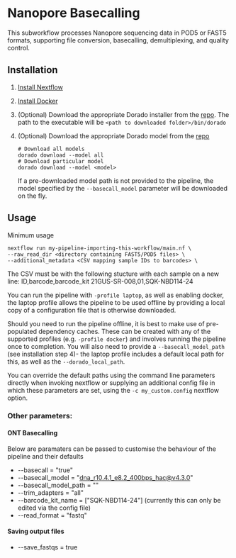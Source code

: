 # Nanopore Basecalling

This subworkflow processes Nanopore sequencing data in POD5 or FAST5 formats, supporting file conversion, basecalling, demultiplexing, and quality control.

## Installation

1. [Install Nextflow](https://www.nextflow.io/docs/latest/install.html)

2. [Install Docker](https://docs.docker.com/engine/install/)

3. (Optional) Download the appropriate Dorado installer from the [repo](https://github.com/nanoporetech/dorado#installation). The path to the executable will be `<path to downloaded folder>/bin/dorado`

4. (Optional) Download the appropriate Dorado model from the [repo](https://github.com/nanoporetech/dorado/#available-basecalling-models)

   ```
   # Download all models
   dorado download --model all
   # Download particular model
   dorado download --model <model>
   ```

   If a pre-downloaded model path is not provided to the pipeline, the model specified by the `--basecall_model` parameter will be downloaded on the fly.

## Usage
Minimum usage

```
nextflow run my-pipeline-importing-this-workflow/main.nf \
--raw_read_dir <directory containing FAST5/POD5 files> \
--additional_metadata <CSV mapping sample IDs to barcodes> \
```

The CSV must be with the following stucture with each sample on a new line: 
ID,barcode,barcode_kit
21GUS-SR-008,01,SQK-NBD114-24

You can run the pipeline with `-profile laptop`, as well as enabling docker, the laptop profile allows the pipeline to be used offline by providing a local copy of a configuration file that is otherwise downloaded.

Should you need to run the pipeline offline, it is best to make use of pre-populated dependency caches. These can be created with any of the supported profiles (e.g. `-profile docker`) and involves running the pipeline once to completion. You will also need to provide a `--basecall_model_path` (see installation step 4)- the laptop profile includes a default local path for this, as well as the `--dorado_local_path`.

You can override the default paths using the command line parameters directly when invoking nextflow or supplying an additional config file in which these parameters are set, using the `-c my_custom.config` nextflow option.

### Other parameters:

#### ONT Basecalling
Below are paramaters can be passed to customise the behaviour of the pipeline and their defaults
- --basecall = "true"
- --basecall_model = "dna_r10.4.1_e8.2_400bps_hac@v4.3.0"
- --basecall_model_path = ""
- --trim_adapters = "all"
- --barcode_kit_name = ["SQK-NBD114-24"] (currently this can only be edited via the config file)
- --read_format = "fastq"

#### Saving output files

- --save_fastqs = true